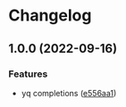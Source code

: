 # Changelog

## 1.0.0 (2022-09-16)


### Features

* yq completions ([e556aa1](https://github.com/joke/zim-yq/commit/e556aa1db62cbfac5850280160f5b41e79f413a8))
